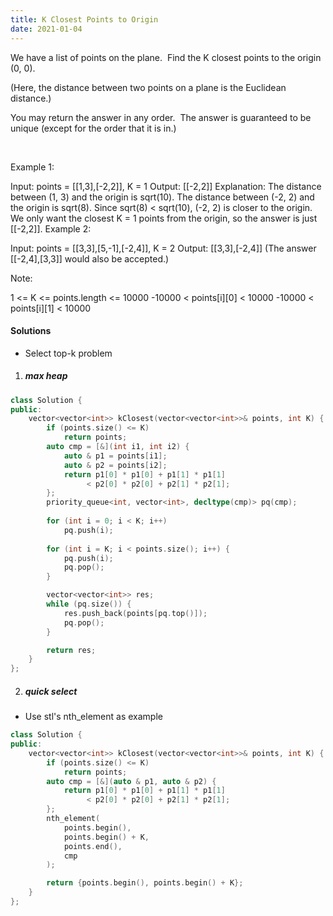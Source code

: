 ```yaml
---
title: K Closest Points to Origin
date: 2021-01-04
---
```

We have a list of points on the plane.  Find the K closest points to the origin (0, 0).

(Here, the distance between two points on a plane is the Euclidean distance.)

You may return the answer in any order.  The answer is guaranteed to be unique (except for the order that it is in.)

 

Example 1:

Input: points = [[1,3],[-2,2]], K = 1
Output: [[-2,2]]
Explanation: 
The distance between (1, 3) and the origin is sqrt(10).
The distance between (-2, 2) and the origin is sqrt(8).
Since sqrt(8) < sqrt(10), (-2, 2) is closer to the origin.
We only want the closest K = 1 points from the origin, so the answer is just [[-2,2]].
Example 2:

Input: points = [[3,3],[5,-1],[-2,4]], K = 2
Output: [[3,3],[-2,4]]
(The answer [[-2,4],[3,3]] would also be accepted.)
 

Note:

1 <= K <= points.length <= 10000
-10000 < points[i][0] < 10000
-10000 < points[i][1] < 10000

#### Solutions

- Select top-k problem

1. ##### max heap

```cpp
class Solution {
public:
    vector<vector<int>> kClosest(vector<vector<int>>& points, int K) {
        if (points.size() <= K)
            return points;
        auto cmp = [&](int i1, int i2) {
            auto & p1 = points[i1];
            auto & p2 = points[i2];
            return p1[0] * p1[0] + p1[1] * p1[1] 
                 < p2[0] * p2[0] + p2[1] * p2[1];
        };
        priority_queue<int, vector<int>, decltype(cmp)> pq(cmp);
        
        for (int i = 0; i < K; i++)
            pq.push(i);
        
        for (int i = K; i < points.size(); i++) {
            pq.push(i);
            pq.pop();
        }

        vector<vector<int>> res;
        while (pq.size()) {
            res.push_back(points[pq.top()]);
            pq.pop();
        }

        return res;
    }
};
```

2. ##### quick select

- Use stl's nth_element as example

```cpp
class Solution {
public:
    vector<vector<int>> kClosest(vector<vector<int>>& points, int K) {
        if (points.size() <= K)
            return points;
        auto cmp = [&](auto & p1, auto & p2) {
            return p1[0] * p1[0] + p1[1] * p1[1] 
                 < p2[0] * p2[0] + p2[1] * p2[1];
        };
        nth_element(
            points.begin(), 
            points.begin() + K, 
            points.end(), 
            cmp
        );

        return {points.begin(), points.begin() + K};
    }
};
```